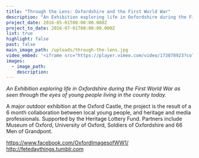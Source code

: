 ```yaml
---
title: "Through the Lens: Oxfordshire and the First World War"
description: "An Exhibition exploring life in Oxfordshire during the First World War as seen through the eyes of young people living in the county today."
project_date: 2016-05-01T00:00:00.000Z
project_to_date: 2016-07-01T00:00:00.000Z
list: true
highlight: false
past: false
main_image_path: /uploads/through-the-lens.jpg
video_embed: '<iframe src="https://player.vimeo.com/video/173878923?color=279b99" width="640" height="360" frameborder="0" webkitallowfullscreen mozallowfullscreen allowfullscreen></iframe> <p><a href="https://vimeo.com/173878923">Through the Lens</a> from <a href="https://vimeo.com/feteday">Fete Day</a> on <a href="https://vimeo.com">Vimeo</a>.</p>'
images:
  - image_path:
    description:
---
```

_An Exhibition exploring life in Oxfordshire during the First World War as
seen through the eyes of young people living in the county today._

A major outdoor exhibition at the Oxford Castle, the project is the
result of a 6 month collaboration between local young people, and heritage
and media professionals. Supported by the Heritage Lottery Fund. Partners
include Museum of Oxford, University of Oxford, Soldiers of Oxfordshire
and 66 Men of Grandpont.

<a href="https://www.facebook.com/OxfordImagesofWW1/" title="Oxford Images of WW1" target="_blank">https://www.facebook.com/OxfordImagesofWW1/</a><br>
<a href="http://fetedaythings.tumblr.com" target="_blank">http://fetedaythings.tumblr.com</a>
